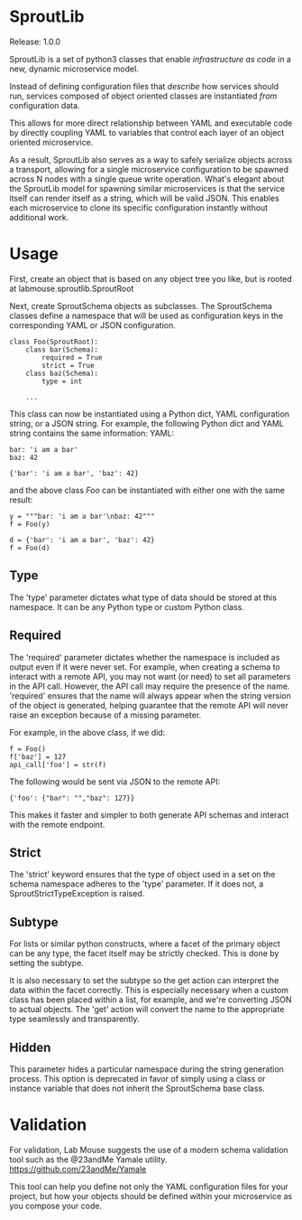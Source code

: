 # SproutLib

Release: 1.0.0

SproutLib is a set of python3 classes that enable *infrastructure as code* in
a new, dynamic microservice model.

Instead of defining configuration files that *describe* how services should
run, services composed of object oriented classes are instantiated *from*
configuration data.

This allows for more direct relationship between YAML and executable code
by directly coupling YAML to variables that control each layer of an object
oriented microservice.

As a result, SproutLib also serves as a way to safely serialize objects
across a transport, allowing for a single microservice configuration to be
spawned across N nodes with a single queue write operation. What's elegant
about the SproutLib model for spawning similar microservices is that the
service itself can render itself as a string, which will be valid JSON. This
enables each microservice to clone its specific configuration instantly
without additional work.

# Usage
First, create an object that is based on any object tree you like, but is
rooted at labmouse.sproutlib.SproutRoot

Next, create SproutSchema objects as subclasses. The SproutSchema classes
define a namespace that will be used as configuration keys in the corresponding
YAML or JSON configuration.

```
class Foo(SproutRoot):
    class bar(Schema):
        required = True
        strict = True
    class baz(Schema):
        type = int

    ...
```

This class can now be instantiated using a Python dict, YAML configuration
string, or a JSON string. For example, the following Python dict and YAML
string contains the same information:
YAML:
```
bar: 'i am a bar'
baz: 42
```

```
{'bar': 'i am a bar', 'baz': 42}
```

and the above class *Foo* can be instantiated with either one with the same
result:
```
y = """bar: 'i am a bar'\nbaz: 42"""
f = Foo(y)

d = {'bar': 'i am a bar', 'baz': 42}
f = Foo(d)
```

## Type
The 'type' parameter dictates what type of data should be stored at this
namespace. It can be any Python type or custom Python class.

## Required
The 'required' parameter dictates whether the namespace is included as
output even if it were never set. For example, when creating a schema
to interact with a remote API, you may not want (or need) to set all
parameters in the API call. However, the API call may require the presence
of the name. 'required' ensures that the name will always appear when the
string version of the object is generated, helping guarantee that the
remote API will never raise an exception because of a missing parameter.

For example, in the above class, if we did:
```
f = Foo()
f['baz'] = 127
api_call['foo'] = str(f)
```

The following would be sent via JSON to the remote API:
```
{'foo': {"bar": "","baz": 127}}
```

This makes it faster and simpler to both generate API schemas and interact
with the remote endpoint.

## Strict
The 'strict' keyword ensures that the type of object used in a set on the
schema namespace adheres to the 'type' parameter. If it does not, a
SproutStrictTypeException is raised.

## Subtype
For lists or similar python constructs, where a facet of the primary object
can be any type, the facet itself may be strictly checked. This is done by
setting the subtype.

It is also necessary to set the subtype so the get action can interpret the
data within the facet correctly. This is especially necessary when a custom
class has been placed within a list, for example, and we're converting JSON
to actual objects. The 'get' action will convert the name to the appropriate
type seamlessly and transparently.

## Hidden
This parameter hides a particular namespace during the string generation
process. This option is deprecated in favor of simply using a class or
instance variable that does not inherit the SproutSchema base class.

# Validation
For validation, Lab Mouse suggests the use of a modern schema validation tool
such as the @23andMe Yamale utility.
https://github.com/23andMe/Yamale

This tool can help you define not only the YAML configuration files for your
project, but how your objects should be defined within your microservice as
you compose your code.
